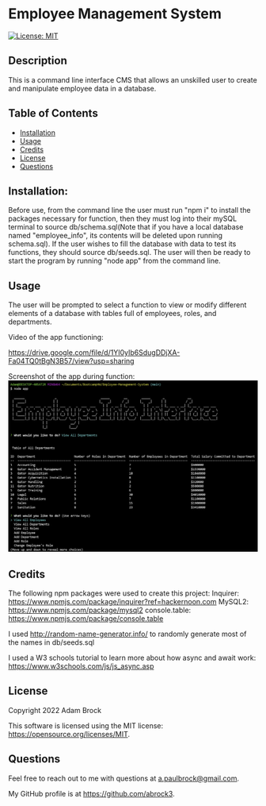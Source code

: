 # Employee Management System
[![License: MIT](https://img.shields.io/badge/License-MIT-yellow.svg)](https://opensource.org/licenses/MIT)

## Description
This is a command line interface CMS that allows an unskilled user to create and manipulate employee data in a database.

## Table of Contents

- [Installation](#installation)
- [Usage](#usage)
- [Credits](#credits)
- [License](#license)
- [Questions](#questions)

    
## Installation:

Before use, from the command line the user must run "npm i" to install the packages necessary for function, then they must log into their mySQL terminal to source db/schema.sql(Note that if you have a local database named "employee_info", its contents will be deleted upon running schema.sql). If the user wishes to fill the database with data to test its functions, they should source db/seeds.sql. The user will then be ready to start the program by running "node app" from the command line.

## Usage

The user will be prompted to select a function to view or modify different elements of a database with tables full of employees, roles, and departments.

Video of the app functioning:

https://drive.google.com/file/d/1YI0yIb6SdugDDjXA-Fa04TQ0tBgN3B57/view?usp=sharing

Screenshot of the app during function:
![Screenshot](Assets/Images/Screenshot1.jpg?raw=true "Screenshot")

## Credits
The following npm packages were used to create this project:
Inquirer: https://www.npmjs.com/package/inquirer?ref=hackernoon.com
MySQL2: https://www.npmjs.com/package/mysql2
console.table: https://www.npmjs.com/package/console.table

I used http://random-name-generator.info/ to randomly generate most of the names in db/seeds.sql

I used a W3 schools tutorial to learn more about how async and await work: https://www.w3schools.com/js/js_async.asp

## License
      
Copyright 2022 Adam Brock
      
This software is licensed using the MIT license: https://opensource.org/licenses/MIT.

## Questions

Feel free to reach out to me with questions at a.paulbrock@gmail.com.

My GitHub profile is at https://github.com/abrock3.